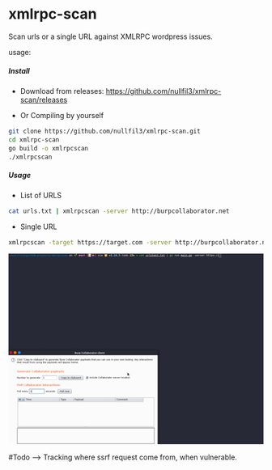 # xmlrpc-scan

Scan urls or a single URL against XMLRPC wordpress issues.

usage:

##### Install

- Download from releases: https://github.com/nullfil3/xmlrpc-scan/releases

- Or Compiling by yourself

```bash
git clone https://github.com/nullfil3/xmlrpc-scan.git
cd xmlrpc-scan
go build -o xmlrpcscan
./xmlrpcscan
```

##### Usage

* List of URLS
```bash
cat urls.txt | xmlrpcscan -server http://burpcollaborator.net
```

* Single URL
```bash
xmlrpcscan -target https://target.com -server http://burpcollaborator.net
```

![](tool.gif)

#Todo
--> Tracking where ssrf request come from, when vulnerable.
